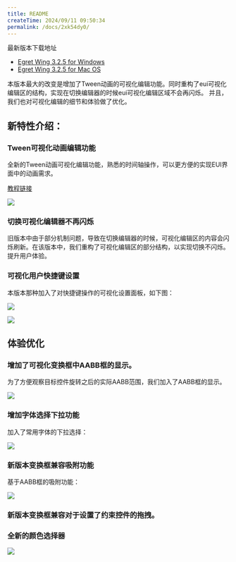 ```yaml
---
title: README
createTime: 2024/09/11 09:50:34
permalink: /docs/2xk54dy0/
---
```


最新版本下载地址

- [Egret Wing 3.2.5 for Windows](http://tool.egret-labs.org/EgretWing/electron/EgretWing-v3.2.5.exe?d=0707)
- [Egret Wing 3.2.5 for Mac OS](http://tool.egret-labs.org/EgretWing/electron/EgretWing-v3.2.5.dmg?d=0707)

本版本最大的改变是增加了Tween动画的可视化编辑功能。同时重构了eui可视化编辑区的结构，实现在切换编辑器的时候eui可视化编辑区域不会再闪烁。
并且，我们也对可视化编辑的细节和体验做了优化。

## 新特性介绍：

### Tween可视化动画编辑功能

全新的Tween动画可视化编辑功能，熟悉的时间轴操作，可以更方便的实现EUI界面中的动画需求。

[教程链接](../../../Wing/editor/animation/README.md)

![](7.gif)

### 切换可视化编辑器不再闪烁

旧版本中由于部分机制问题，导致在切换编辑器的时候，可视化编辑区的内容会闪烁刷新。在该版本中，我们重构了可视化编辑区的部分结构，以实现切换不闪烁。提升用户体验。

### 可视化用户快捷键设置

本版本那种加入了对快捷键操作的可视化设置面板，如下图：

![](2.png)

![](1.png)

## 体验优化

### 增加了可视化变换框中AABB框的显示。

为了方便观察目标控件旋转之后的实际AABB范围，我们加入了AABB框的显示。

![](3.gif)

### 增加字体选择下拉功能

加入了常用字体的下拉选择：

![](4.png)

### 新版本变换框兼容吸附功能

基于AABB框的吸附功能：

![](5.gif)

### 新版本变换框兼容对于设置了约束控件的拖拽。

### 全新的颜色选择器

![](6.png)
